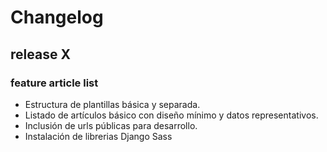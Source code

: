 # Changelog

## release X

### feature article list

* Estructura de plantillas básica y separada.
* Listado de artículos básico con diseño mínimo y datos representativos.
* Inclusión de urls públicas para desarrollo.
* Instalación de librerias Django Sass